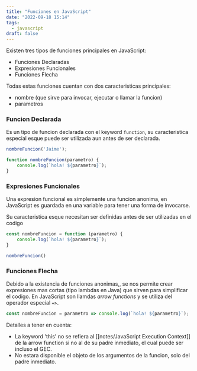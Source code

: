 ```yaml
---
title: "Funciones en JavaScript"
date: "2022-09-18 15:14"
tags: 
  - javascript
draft: false
---
```

Existen tres tipos de funciones principales en JavaScript:
- Funciones Declaradas
- Expresiones Funcionales
- Funciones Flecha

Todas estas funciones cuentan con dos caracteristicas principales:
- nombre (que sirve para invocar, ejecutar o llamar la funcion)
- parametros 

### Funcion Declarada
Es un tipo de funcion declarada con el keyword ```function```, su caracteristica especial esque puede ser utilizada aun antes de ser declarada.

```JavaScript
nombreFuncion('Jaime');

function nombreFuncion(parametro) {
	console.log(`hola! ${parametro}`);
}
```

### Expresiones Funcionales
Una expresion funcional es simplemente una funcion anonima, en JavaScript es guardada en una variable para tener una forma de invocarse.

Su caracteristica esque necesitan ser definidas antes de ser utilizadas en el codigo

```JavaScript
const nombreFuncion = function (parametro) {
	console.log(`hola! ${parametro}`);
}

nombreFuncion()
```

### Funciones Flecha
Debido a la existencia de funciones anonimas,, se nos permite crear expresiones mas cortas (tipo lambdas en Java) que sirven para simplificar el codigo. En JavaScript son llamdas *arrow functions* y se utiliza del operador especial ```=>```.

```JavaScript
const nombreFuncion = parametro => console.log(`hola! ${parametro}`);
```

Detalles a tener en cuenta:
- La keyword 'this' no se refiera al [[notes/JavaScript Execution Context]] de la arrow function si no al de su padre inmediato, el cual puede ser incluso el GEC.
- No estara disponible el objeto de los argumentos de la funcion, solo del padre inmediato.